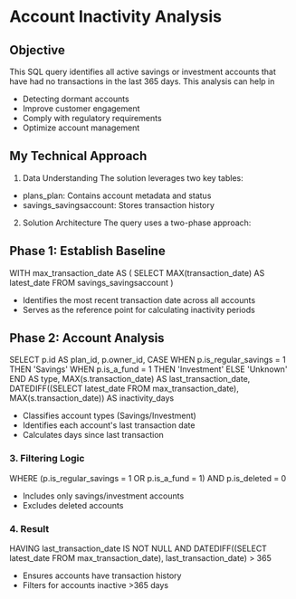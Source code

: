 # Account Inactivity Analysis

## Objective
This SQL query identifies all active savings or investment accounts that have had no transactions in the last 365 days. This analysis can help in
- Detecting dormant accounts
- Improve customer engagement
- Comply with regulatory requirements
- Optimize account management

## My Technical Approach

 1. Data Understanding
The solution leverages two key tables:
- plans_plan: Contains account metadata and status
- savings_savingsaccount: Stores transaction history

2. Solution Architecture
The query uses a two-phase approach:

## Phase 1: Establish Baseline
WITH max_transaction_date AS (
  SELECT MAX(transaction_date) AS latest_date FROM savings_savingsaccount
)
- Identifies the most recent transaction date across all accounts
- Serves as the reference point for calculating inactivity periods

## Phase 2: Account Analysis
SELECT 
  p.id AS plan_id,
  p.owner_id,
  CASE 
    WHEN p.is_regular_savings = 1 THEN 'Savings'
    WHEN p.is_a_fund = 1 THEN 'Investment'
    ELSE 'Unknown'
  END AS type,
  MAX(s.transaction_date) AS last_transaction_date,
  DATEDIFF((SELECT latest_date FROM max_transaction_date), MAX(s.transaction_date)) AS inactivity_days
- Classifies account types (Savings/Investment)
- Identifies each account's last transaction date
- Calculates days since last transaction

### 3. Filtering Logic
WHERE 
  (p.is_regular_savings = 1 OR p.is_a_fund = 1)
  AND p.is_deleted = 0
- Includes only savings/investment accounts
- Excludes deleted accounts

### 4. Result 
HAVING 
  last_transaction_date IS NOT NULL
  AND DATEDIFF((SELECT latest_date FROM max_transaction_date), last_transaction_date) > 365
- Ensures accounts have transaction history
- Filters for accounts inactive >365 days